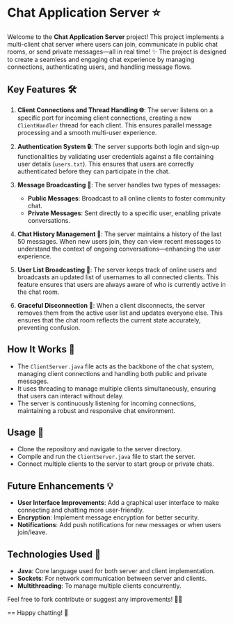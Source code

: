 # Chat Application Server ⭐

Welcome to the **Chat Application Server** project! This project implements a multi-client chat server where users can join, communicate in public chat rooms, or send private messages—all in real time! ✨ The project is designed to create a seamless and engaging chat experience by managing connections, authenticating users, and handling message flows.

## Key Features 🛠️

1. **Client Connections and Thread Handling 🌐**: The server listens on a specific port for incoming client connections, creating a new `ClientHandler` thread for each client. This ensures parallel message processing and a smooth multi-user experience.

2. **Authentication System 🔒**: The server supports both login and sign-up functionalities by validating user credentials against a file containing user details (`users.txt`). This ensures that users are correctly authenticated before they can participate in the chat.

3. **Message Broadcasting 📢**: The server handles two types of messages:
   - **Public Messages**: Broadcast to all online clients to foster community chat.
   - **Private Messages**: Sent directly to a specific user, enabling private conversations.

4. **Chat History Management 📃**: The server maintains a history of the last 50 messages. When new users join, they can view recent messages to understand the context of ongoing conversations—enhancing the user experience.

5. **User List Broadcasting 📜**: The server keeps track of online users and broadcasts an updated list of usernames to all connected clients. This feature ensures that users are always aware of who is currently active in the chat room.

6. **Graceful Disconnection 🔄**: When a client disconnects, the server removes them from the active user list and updates everyone else. This ensures that the chat room reflects the current state accurately, preventing confusion.

## How It Works 🌟
- The `ClientServer.java` file acts as the backbone of the chat system, managing client connections and handling both public and private messages.
- It uses threading to manage multiple clients simultaneously, ensuring that users can interact without delay.
- The server is continuously listening for incoming connections, maintaining a robust and responsive chat environment.

## Usage 📝
- Clone the repository and navigate to the server directory.
- Compile and run the `ClientServer.java` file to start the server.
- Connect multiple clients to the server to start group or private chats.

## Future Enhancements 💡
- **User Interface Improvements**: Add a graphical user interface to make connecting and chatting more user-friendly.
- **Encryption**: Implement message encryption for better security.
- **Notifications**: Add push notifications for new messages or when users join/leave.

## Technologies Used 🧠
- **Java**: Core language used for both server and client implementation.
- **Sockets**: For network communication between server and clients.
- **Multithreading**: To manage multiple clients concurrently.

Feel free to fork contribute or suggest any improvements! 🚀✨

==
Happy chatting! 💬
